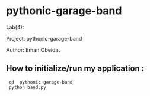 # pythonic-garage-band
Lab(4):

Project: pythonic-garage-band

Author: Eman Obeidat

## How to initialize/run my application :
```
 cd  pythonic-garage-band
 python band.py
```